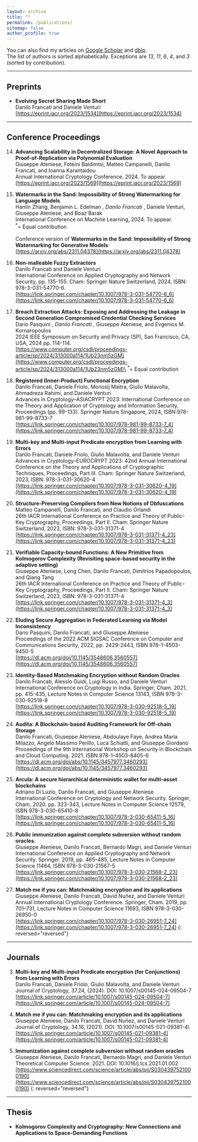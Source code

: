 ```yaml
---
layout: archive
title: ""
permalink: /publications/
sitemap: false
author_profile: true
---
```


You can also find my articles on [Google Scholar](https://scholar.google.com/citations?user=eeuQ0a0AAAAJ) and [dblp](https://dblp.org/pid/231/4539.html).\
The list of authors is sorted alphabetically. Exceptions are *13*, *11*, *6*, *4*, and *3* (sorted by contribution).

---

## Preprints

- **Evolving Secret Sharing Made Short**\
Danilo Francati and Daniele Venturi\
[https://eprint.iacr.org/2023/1534](https://eprint.iacr.org/2023/1534)

---

## Conference Proceedings

14. **Advancing Scalability in Decentralized Storage: A Novel Approach to Proof-of-Replication via Polynomial Evaluation**\
Giuseppe Ateniese, Foteini Baldimtsi, Matteo Campanelli, Danilo Francati, and Ioanna Karantaidou\
Annual International Cryptology Conference. 2024. To appear.\
[https://eprint.iacr.org/2023/1569](https://eprint.iacr.org/2023/1569)

13. **Watermarks in the Sand: Impossibility of Strong Watermarking for Language Models**\
Hanlin Zhang, Benjamin L. Edelman <sup>*</sup>, Danilo Francati <sup>*</sup>, Daniele Venturi, Giuseppe Ateniese, and Boaz Barak\
International Conference on Machine Learning, 2024. To appear.\
<sup>*</sup>= Equal contribution\
\
Conference version of **Watermarks in the Sand: Impossibility of Strong Watermarking for Generative Models**\
[https://arxiv.org/abs/2311.04378](https://arxiv.org/abs/2311.04378)


12. **Non-malleable Fuzzy Extractors**\
Danilo Francati and Daniele Venturi\
International Conference on Applied Cryptography and Network Security, pp. 135-155. Cham: Springer Nature Switzerland, 2024, ISBN: 978-3-031-54770-6.\
[https://link.springer.com/chapter/10.1007/978-3-031-54770-6_6](https://link.springer.com/chapter/10.1007/978-3-031-54770-6_6)

11. **Breach Extraction Attacks: Exposing and Addressing the Leakage in Second Generation Compromised Credential Checking Services**\
Dario Pasquini <sup>*</sup>, Danilo Francati <sup>*</sup>, Giuseppe Ateniese, and Evgenios M. Kornaropoulos\
2024 IEEE Symposium on Security and Privacy (SP), San Francisco, CA, USA, 2024 pp. 114-114.\
[https://www.computer.org/csdl/proceedings-article/sp/2024/313000a114/1Ub23nm5zGM](https://www.computer.org/csdl/proceedings-article/sp/2024/313000a114/1Ub23nm5zGM)\
<sup>*</sup>= Equal contribution


10. **Registered (Inner-Product) Functional Encryption**\
Danilo Francati, Daniele Friolo, Monosij Maitra, Giulio Malavolta, Ahmadreza Rahimi, and Daniele Venturi\
Advances in Cryptology–ASIACRYPT 2023: International Conference on the Theory and Application of Cryptology and Information Security, Proceedings (pp. 99-133). Springer Nature Singapore, 2024, ISBN:978-981-99-8733-7\
[https://link.springer.com/chapter/10.1007/978-981-99-8733-7_4](https://link.springer.com/chapter/10.1007/978-981-99-8733-7_4)

9. **Multi-key and Multi-input Predicate encryption from Learning with Errors**  
Danilo Francati, Daniele Friolo, Giulio Malavolta, and Daniele Venturi   
Advances in Cryptology–EUROCRYPT 2023: 42nd Annual International Conference on the Theory and Applications of Cryptographic Techniques, Proceedings, Part III. Cham: Springer Nature Switzerland, 2023, ISBN: 978-3-031-30620-4  
[https://link.springer.com/chapter/10.1007/978-3-031-30620-4_19](https://link.springer.com/chapter/10.1007/978-3-031-30620-4_19)

8. **Structure-Preserving Compilers from New Notions of Obfuscations**  
Matteo Campanelli, Danilo Francati, and Claudio Orlandi  
26th IACR International Conference on Practice and Theory of Public-Key Cryptography, Proceedings, Part II. Cham: Springer Nature Switzerland, 2023, ISBN: 978-3-031-31371-4  
[https://link.springer.com/chapter/10.1007/978-3-031-31371-4_23](https://link.springer.com/chapter/10.1007/978-3-031-31371-4_23)

7. **Verifiable Capacity-bound Functions: A New Primitive from Kolmogorov Complexity (Revisiting space-based security in the adaptive setting)**  
Giuseppe Ateniese, Long Chen, Danilo Francati, Dimitrios Papadopoulos, and Qiang Tang  
26th IACR International Conference on Practice and Theory of Public-Key Cryptography, Proceedings, Part II. Cham: Springer Nature Switzerland, 2023, ISBN: 978-3-031-31371-4  
[https://link.springer.com/chapter/10.1007/978-3-031-31371-4_3](https://link.springer.com/chapter/10.1007/978-3-031-31371-4_3)

6. **Eluding Secure Aggregation in Federated Learning via Model Inconsistency**  
Dario Pasquini, Danilo Francati, and Giuseppe Ateniese  
Proceedings of the 2022 ACM SIGSAC Conference on Computer and Communications Security, 2022, pp. 2429-2443, ISBN 978-1-4503-9450-5  
[https://dl.acm.org/doi/10.1145/3548606.3560557](https://dl.acm.org/doi/10.1145/3548606.3560557)

5. **Identity-Based Matchmaking Encryption without Random Oracles**  
Danilo Francati, Alessio Guidi, Luigi Russo, and Daniele Venturi  
International Conference on Cryptology in India. Springer, Cham. 2021, pp. 415-435, Lecture Notes in Computer Science 13143, ISBN 978-3-030-92518-8  
[https://link.springer.com/chapter/10.1007/978-3-030-92518-5_19](https://link.springer.com/chapter/10.1007/978-3-030-92518-5_19)

4. **Audita: A Blockchain-based Auditing Framework for Off-chain Storage**  
Danilo Francati, Giuseppe Ateniese, Abdoulaye Faye, Andrea Maria Milazzo, Angelo Massimo Perillo, Luca Schiatti, and Giuseppe Giordano  
Proceedings of the 9th International Workshop on Security in Blockchain and Cloud Computing. 2021. ISBN 978-1-4503-8405-6  
[https://dl.acm.org/doi/abs/10.1145/3457977.3460293](https://dl.acm.org/doi/abs/10.1145/3457977.3460293)

3. **Arcula: A secure hierarchical deterministic wallet for multi-asset blockchains**  
Adriano Di Luzio, Danilo Francati, and Giuseppe Ateniese  
International Conference on Cryptology and Network Security. Springer, Cham, 2020. pp. 323-343, Lecture Notes in Computer Science 12579, ISBN 978-3-030-65410-8  
[https://link.springer.com/chapter/10.1007/978-3-030-65411-5_16](https://link.springer.com/chapter/10.1007/978-3-030-65411-5_16)

2. **Public immunization against complete subversion without random oracles**.  
Giuseppe Ateniese, Danilo Francati, Bernardo Magri, and Daniele Venturi  
International Conference on Applied Cryptography and Network Security. Springer. 2019, pp. 465–485, Lecture Notes in Computer Science 11464, ISBN 978-3-030-21567-5  
[https://link.springer.com/chapter/10.1007/978-3-030-21568-2_23](https://link.springer.com/chapter/10.1007/978-3-030-21568-2_23)

1. **Match me if you can: Matchmaking encryption and its applications**  
Giuseppe Ateniese, Danilo Francati, David Nuñez, and Daniele Venturi  
Annual International Cryptology Conference. Springer, Cham. 2019, pp. 701–731, Lecture Notes in Computer Science 11693, ISBN 978-3-030-26950-0  
[https://link.springer.com/chapter/10.1007/978-3-030-26951-7_24](https://link.springer.com/chapter/10.1007/978-3-030-26951-7_24)
{: reversed="reversed"}

---

## Journals

3. **Multi-key and Multi-input Predicate encryption (for Conjunctions) from Learning with Errors**  
Danilo Francati, Daniele Friolo, Giulio Malavolta, and Daniele Venturi\
Journal of Cryptology, 37.24, (2024). DOI: 10.1007/s00145-024-09504-7\
[https://link.springer.com/article/10.1007/s00145-024-09504-7](https://link.springer.com/article/10.1007/s00145-024-09504-7)

2. **Match me if you can: Matchmaking encryption and its applications**  
Giuseppe Ateniese, Danilo Francati, David Nuñez, and Daniele Venturi\
Journal of Cryptology, 34.16, (2021). DOI: 10.1007/s00145-021-09381-4\ 
[https://link.springer.com/article/10.1007/s00145-021-09381-4](https://link.springer.com/article/10.1007/s00145-021-09381-4)

1. **Immunization against complete subversion without random oracles**  
Giuseppe Ateniese, Danilo Francati, Bernardo Magri, and Daniele Venturi  
Theoretical Computer Science. 2021. DOI: 10.1016/j.tcs.2021.01.002  
[https://www.sciencedirect.com/science/article/abs/pii/S0304397521000190](https://www.sciencedirect.com/science/article/abs/pii/S0304397521000190)
{: reversed="reversed"}

---
## Thesis 
- **Kolmogorov Complexity and Cryptography: New Connections and Applications to Space-Demanding Functions**
